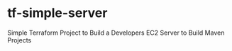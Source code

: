 # tf-simple-server
Simple Terraform Project to Build a Developers EC2 Server to Build Maven Projects
